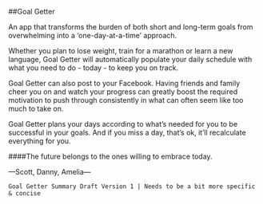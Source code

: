 ##Goal Getter

An app that transforms the burden of both short and long-term goals from overwhelming into a ‘one-day-at-a-time’ approach.

Whether you plan to lose weight, train for a marathon or learn a new language, Goal Getter will automatically populate your daily schedule with what you need to do - today - to keep you on track. 

Goal Getter can also post to your Facebook. Having friends and family cheer you on and watch your progress can greatly boost the required motivation to push through consistently in what can often seem like too much to take on.

Goal Getter plans your days according to what’s needed for you to be successful in your goals. And if you miss a day, that’s ok, it’ll recalculate everything for you.

####The future belongs to the ones willing to embrace today.


—Scott, Danny, Amelia—

    Goal Getter Summary Draft Version 1 | Needs to be a bit more specific & concise